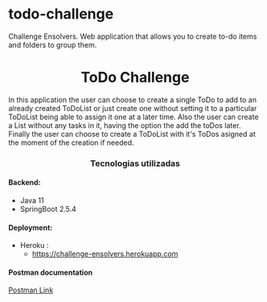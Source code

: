 # todo-challenge
Challenge Ensolvers. Web application that allows you to create to-do items and folders to group them. 


<h1 align="center">ToDo Challenge</h1>
In this application the user can choose to create a single ToDo to add to an already created ToDoList or just create one without setting it to a particular ToDoList being able to assign it one at a later time. Also the user can create a List without any tasks in it, having the option the add the toDos later. Finally the user can choose to create a ToDoList with it's ToDos asigned at the moment of the creation if needed.


### <div align="center"> Tecnologias utilizadas </div>  
#### Backend:
- Java 11
- SpringBoot 2.5.4
#### Deployment:
- Heroku :
  - https://challenge-ensolvers.herokuapp.com

#### Postman documentation
<a href="https://documenter.getpostman.com/view/16169874/U16onNSK" class="btn btn-default">Postman Link</a>

